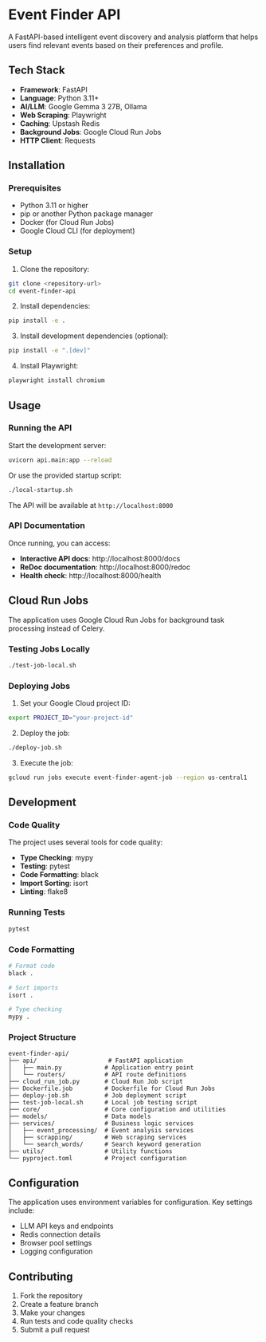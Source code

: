 # Event Finder API

A FastAPI-based intelligent event discovery and analysis platform that helps users find relevant events based on their preferences and profile.

## Tech Stack

- **Framework**: FastAPI
- **Language**: Python 3.11+
- **AI/LLM**: Google Gemma 3 27B, Ollama
- **Web Scraping**: Playwright
- **Caching**: Upstash Redis
- **Background Jobs**: Google Cloud Run Jobs
- **HTTP Client**: Requests

## Installation

### Prerequisites

- Python 3.11 or higher
- pip or another Python package manager
- Docker (for Cloud Run Jobs)
- Google Cloud CLI (for deployment)

### Setup

1. Clone the repository:

```bash
git clone <repository-url>
cd event-finder-api
```

2. Install dependencies:

```bash
pip install -e .
```

3. Install development dependencies (optional):

```bash
pip install -e ".[dev]"
```

4. Install Playwright:

```bash
playwright install chromium
```

## Usage

### Running the API

Start the development server:

```bash
uvicorn api.main:app --reload
```

Or use the provided startup script:

```bash
./local-startup.sh
```

The API will be available at `http://localhost:8000`

### API Documentation

Once running, you can access:

- **Interactive API docs**: http://localhost:8000/docs
- **ReDoc documentation**: http://localhost:8000/redoc
- **Health check**: http://localhost:8000/health

## Cloud Run Jobs

The application uses Google Cloud Run Jobs for background task processing instead of Celery.

### Testing Jobs Locally

```bash
./test-job-local.sh
```

### Deploying Jobs

1. Set your Google Cloud project ID:

```bash
export PROJECT_ID="your-project-id"
```

2. Deploy the job:

```bash
./deploy-job.sh
```

3. Execute the job:

```bash
gcloud run jobs execute event-finder-agent-job --region us-central1
```

## Development

### Code Quality

The project uses several tools for code quality:

- **Type Checking**: mypy
- **Testing**: pytest
- **Code Formatting**: black
- **Import Sorting**: isort
- **Linting**: flake8

### Running Tests

```bash
pytest
```

### Code Formatting

```bash
# Format code
black .

# Sort imports
isort .

# Type checking
mypy .
```

### Project Structure

```
event-finder-api/
├── api/                    # FastAPI application
│   ├── main.py            # Application entry point
│   └── routers/           # API route definitions
├── cloud_run_job.py       # Cloud Run Job script
├── Dockerfile.job         # Dockerfile for Cloud Run Jobs
├── deploy-job.sh          # Job deployment script
├── test-job-local.sh      # Local job testing script
├── core/                  # Core configuration and utilities
├── models/                # Data models
├── services/              # Business logic services
│   ├── event_processing/  # Event analysis services
│   ├── scrapping/         # Web scraping services
│   └── search_words/      # Search keyword generation
├── utils/                 # Utility functions
└── pyproject.toml         # Project configuration
```

## Configuration

The application uses environment variables for configuration. Key settings include:

- LLM API keys and endpoints
- Redis connection details
- Browser pool settings
- Logging configuration

## Contributing

1. Fork the repository
2. Create a feature branch
3. Make your changes
4. Run tests and code quality checks
5. Submit a pull request
